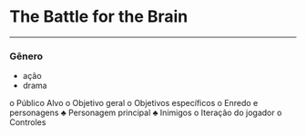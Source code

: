 # The Battle for the Brain
-----------------------------------------------------------------------------------------------------------------------------------------
### Gênero
  + ação
  + drama

  
o	Público Alvo
o	Objetivo geral
o	Objetivos específicos
o	Enredo e personagens
♣	Personagem principal
♣	Inimigos
o	Iteração do jogador
o	Controles
